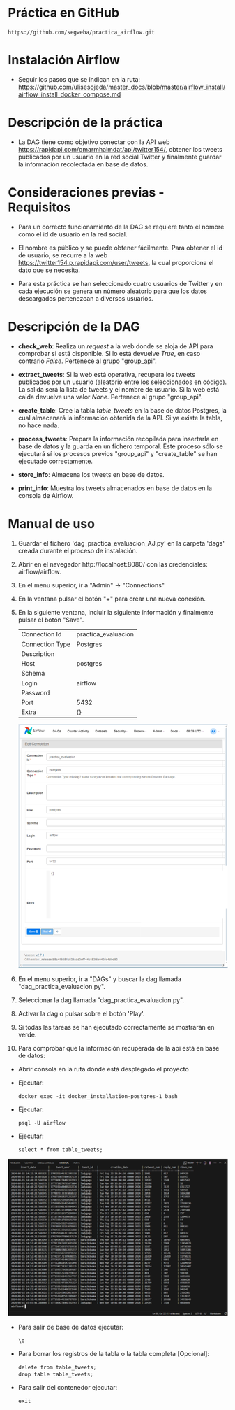 # Práctica en GitHub
   ```
   https://github.com/segweba/practica_airflow.git
   ```

# Instalación Airflow

- Seguir los pasos que se indican en la ruta:
https://github.com/ulisesojeda/master_docs/blob/master/airflow_install/airflow_install_docker_compose.md 


# Descripción de la práctica

- La DAG tiene como objetivo conectar con la API web https://rapidapi.com/omarmhaimdat/api/twitter154/, obtener los tweets publicados por un usuario en la red social Twitter y finalmente guardar la información recolectada en base de datos.


# Consideraciones previas - Requisitos

- Para un correcto funcionamiento de la DAG se requiere tanto el nombre como el id de usuario en la red social.

- El nombre es público y se puede obtener fácilmente. Para obtener el id de usuario, se recurre a la web https://twitter154.p.rapidapi.com/user/tweets, la cual proporciona el dato que se necesita.

- Para esta práctica se han seleccionado cuatro usuarios de Twitter y en cada ejecución se genera un número aleatorio para que los datos descargados pertenezcan a diversos usuarios. 


# Descripción de la DAG

- **check_web**: Realiza un _request_ a la web donde se aloja de API para comprobar si está disponible. Si lo está devuelve _True_, en caso contrario _False_. Pertenece al grupo "group_api".

- **extract_tweets**: Si la web está operativa, recupera los tweets publicados por un usuario (aleatorio entre los seleccionados en código). La salida será la lista de tweets y el nombre de usuario. Si la web está caida devuelve una valor _None_. Pertenece al grupo "group_api".

- **create_table**: Cree la tabla *table_tweets* en la base de datos Postgres, la cual almacenará la información obtenida de la API. Si ya existe la tabla, no hace nada.

- **process_tweets**: Prepara la información recopilada para insertarla en base de datos y la guarda en un fichero temporal. Este proceso sólo se ejecutará sí los procesos previos "group_api" y "create_table" se han ejecutado correctamente.

- **store_info**: Almacena los tweets en base de datos. 

- **print_info**: Muestra los tweets almacenados en base de datos en la consola de Airflow.


# Manual de uso

1. Guardar el fichero 'dag_practica_evaluacion_AJ.py' en la carpeta 'dags' creada durante el proceso de instalación.

2. Abrir en el navegador http://localhost:8080/ con las credenciales: airflow/airflow.

3. En el menu superior, ir a "Admin" -> "Connections"

4. En la ventana pulsar el botón "+" para crear una nueva conexión.

5. En la siguiente ventana, incluir la siguiente información y finalmente pulsar el botón "Save".

   |   |  |
   |:---|:---|
   |Connection Id|practica_evaluacion|
   |Connection Type|Postgres|
   |Description||
   |Host|postgres|
   |Schema||
   |Login|airflow|
   |Password||
   |Port|5432|
   |Extra|{}|

   ![image connection](./postgres_connection.png)


6. En el menu superior, ir a "DAGs" y buscar la dag llamada "dag_practica_evaluacion.py".

7. Seleccionar la dag llamada "dag_practica_evaluacion.py".

8. Activar la dag o pulsar sobre el botón 'Play'.

9. Si todas las tareas se han ejecutado correctamente se mostrarán en verde.

10. Para comprobar que la información recuperada de la api está en base de datos:

   - Abrir consola en la ruta donde está desplegado el proyecto

   - Ejecutar: 
      ```
      docker exec -it docker_installation-postgres-1 bash
      ```
   
   - Ejecutar: 
      ```
      psql -U airflow
      ```
   
   - Ejecutar:
      ```
      select * from table_tweets;
      ```
   
   ![image select](./postgres_select.png)

   - Para salir de base de datos ejecutar:
      ```
      \q
      ```

   - Para borrar los registros de la tabla o la tabla completa [Opcional]:
      ```
      delete from table_tweets;
      drop table table_tweets;
      ```

   - Para salir del contenedor ejecutar:
      ```
      exit
      ```